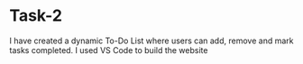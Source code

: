 # Task-2
I have created a dynamic To-Do List where users can add, remove and mark tasks completed. 
I used VS Code to build the website 
